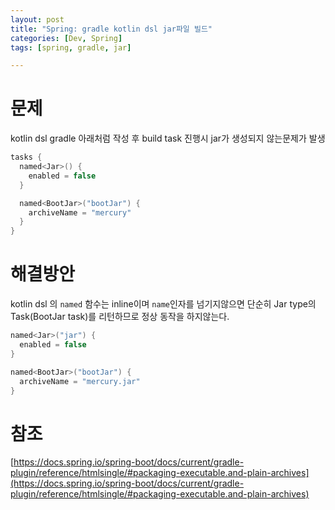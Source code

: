 ```yaml
---
layout: post
title: "Spring: gradle kotlin dsl jar파일 빌드"
categories: [Dev, Spring]
tags: [spring, gradle, jar]

---
```


# 문제

kotlin dsl gradle 아래처럼 작성 후 build task 진행시 jar가 생성되지 않는문제가 발생

```kotlin
tasks {
  named<Jar>() {
    enabled = false
  }

  named<BootJar>("bootJar") {
    archiveName = "mercury"
  }
}
```

# 해결방안

kotlin dsl 의 `named` 함수는 inline이며 `name`인자를 넘기지않으면 단순히 Jar type의 Task(BootJar task)를 리턴하므로 정상 동작을 하지않는다.

```kotlin
named<Jar>("jar") {
  enabled = false
}

named<BootJar>("bootJar") {
  archiveName = "mercury.jar"
}
```

# 참조

[https://docs.spring.io/spring-boot/docs/current/gradle-plugin/reference/htmlsingle/#packaging-executable.and-plain-archives](https://docs.spring.io/spring-boot/docs/current/gradle-plugin/reference/htmlsingle/#packaging-executable.and-plain-archives)
